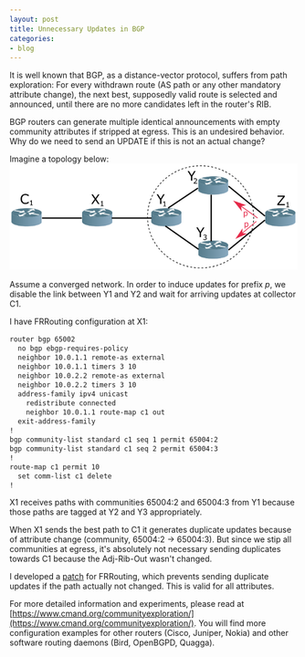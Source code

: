 ```yaml
---
layout: post
title: Unnecessary Updates in BGP
categories:
- blog
---
```


It is well known that BGP, as a distance-vector protocol, suffers from path exploration: For every withdrawn route (AS path or any other mandatory attribute change), the next best, supposedly valid route is selected and announced, until there are no more candidates left in the router's RIB.

BGP routers can generate multiple identical announcements with empty community attributes if stripped at egress. This is an undesired behavior. Why do we need to send an UPDATE if this is not an actual change?

Imagine a topology below:
![BGP Unnecessary Updates](/images/bgp-unnecessary-updates.png)

Assume a converged network. In order to induce updates for prefix _p_, we disable the link between Y1 and Y2 and wait for arriving updates at collector C1.

I have FRRouting configuration at X1:

```
router bgp 65002
  no bgp ebgp-requires-policy
  neighbor 10.0.1.1 remote-as external
  neighbor 10.0.1.1 timers 3 10
  neighbor 10.0.2.2 remote-as external
  neighbor 10.0.2.2 timers 3 10
  address-family ipv4 unicast
    redistribute connected
    neighbor 10.0.1.1 route-map c1 out
  exit-address-family
!
bgp community-list standard c1 seq 1 permit 65004:2
bgp community-list standard c1 seq 2 permit 65004:3
!
route-map c1 permit 10
  set comm-list c1 delete
!
```

X1 receives paths with communities 65004:2 and 65004:3 from Y1 because those paths are tagged at Y2 and Y3 appropriately.

When X1 sends the best path to C1 it generates duplicate updates because of attribute change (community, 65004:2 -> 65004:3). But since we stip all communities at egress, it's absolutely not necessary sending duplicates towards C1 because the Adj-Rib-Out wasn't changed.

I developed a [patch](https://github.com/FRRouting/frr/pull/7507) for FRRouting, which prevents sending duplicate updates if the path actually not changed. This is valid for all attributes.

For more detailed information and experiments, please read at [https://www.cmand.org/communityexploration/](https://www.cmand.org/communityexploration/). You will find more configuration examples for other routers (Cisco, Juniper, Nokia) and other software routing daemons (Bird, OpenBGPD, Quagga).
